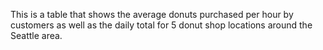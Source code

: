 This is a table that shows the average donuts purchased per hour by customers as well as the daily total for 5 donut shop locations around the Seattle area.
